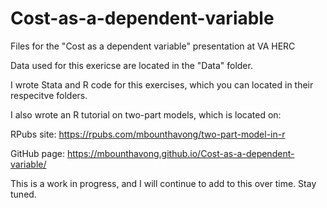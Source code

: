 # Cost-as-a-dependent-variable
Files for the "Cost as a dependent variable" presentation at VA HERC

Data used for this exericse are located in the "Data" folder.

I wrote Stata and R code for this exercises, which you can located in their respecitve folders. 

I also wrote an R tutorial on two-part models, which is located on:

RPubs site: https://rpubs.com/mbounthavong/two-part-model-in-r

GitHub page: https://mbounthavong.github.io/Cost-as-a-dependent-variable/

This is a work in progress, and I will continue to add to this over time. Stay tuned. 
